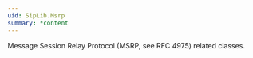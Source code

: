 ```yaml
---
uid: SipLib.Msrp
summary: *content
---
```

Message Session Relay Protocol (MSRP, see RFC 4975) related classes.